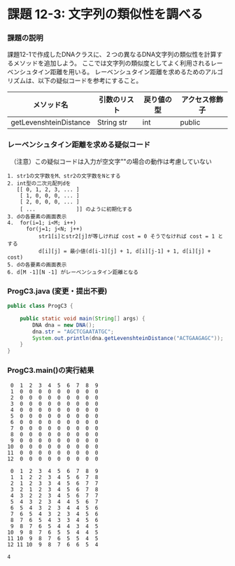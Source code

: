 # 課題 12-3: 文字列の類似性を調べる

### 課題の説明
課題12-1で作成したDNAクラスに、２つの異なるDNA文字列の類似性を計算するメソッドを追加しよう。
ここでは文字列の類似度としてよく利用されるレーベンシュタイン距離を用いる。
レーベンシュタイン距離を求めるためのアルゴリズムは、以下の疑似コードを参考にすること。


| メソッド名                  | 引数のリスト     | 戻り値の型 | アクセス修飾子 |
|------------------------|------------|-------|--------|
| getLevenshteinDistance | String str | int   | public | 

### レーベンシュタイン距離を求める疑似コード
　（注意）この疑似コードは入力が空文字""の場合の動作は考慮していない

```
1. str1の文字数をM、str2の文字数をNとする
2. int型の二次元配列dを
   [[ 0, 1, 2, 3, ... ]
    [ 1, 0, 0, 0, ... ]
    [ 2, 0, 0, 0, ... ]
    [ ...             ]] のように初期化する
3. dの各要素の画面表示
4.  for(i=1; i<M; i++)
      for(j=1; j<N; j++)
          str1[i]とstr2[j]が等しければ cost = 0 そうでなければ cost = 1 とする
          d[i][j] = 最小値(d[i-1][j] + 1, d[i][j-1] + 1, d[i][j] + cost) 
5. dの各要素の画面表示
6. d[M -1][N -1] がレーベンシュタイン距離となる
```

### ProgC3.java (変更・提出不要)
```java
public class ProgC3 {

    public static void main(String[] args) {
        DNA dna = new DNA();
        dna.str = "AGCTCGAATATGC";
        System.out.println(dna.getLevenshteinDistance("ACTGAAGAGC"));
    }
}
```


### ProgC3.main()の実行結果
```
 0  1  2  3  4  5  6  7  8  9 
 1  0  0  0  0  0  0  0  0  0 
 2  0  0  0  0  0  0  0  0  0 
 3  0  0  0  0  0  0  0  0  0 
 4  0  0  0  0  0  0  0  0  0 
 5  0  0  0  0  0  0  0  0  0 
 6  0  0  0  0  0  0  0  0  0 
 7  0  0  0  0  0  0  0  0  0 
 8  0  0  0  0  0  0  0  0  0 
 9  0  0  0  0  0  0  0  0  0 
10  0  0  0  0  0  0  0  0  0 
11  0  0  0  0  0  0  0  0  0 
12  0  0  0  0  0  0  0  0  0 

 0  1  2  3  4  5  6  7  8  9 
 1  1  2  2  3  4  5  6  7  8 
 2  1  2  3  3  4  5  6  7  7 
 3  2  1  2  3  4  5  6  7  8 
 4  3  2  2  3  4  5  6  7  7 
 5  4  3  2  3  4  4  5  6  7 
 6  5  4  3  2  3  4  4  5  6 
 7  6  5  4  3  2  3  4  5  6 
 8  7  6  5  4  3  3  4  5  6 
 9  8  7  6  5  4  4  3  4  5 
10  9  8  7  6  5  5  4  4  5 
11 10  9  8  7  6  5  5  4  5 
12 11 10  9  8  7  6  6  5  4 

4
```

